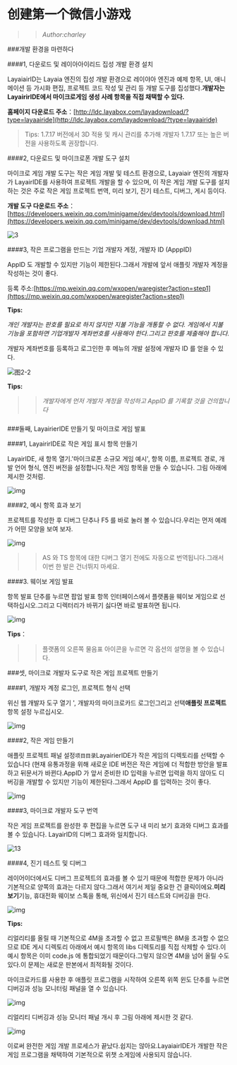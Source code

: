 # 创建第一个微信小游戏

>>*Author:charley*

###개발 환경을 마련하다

####1, 다운로드 및 레이아아이리드 집성 개발 환경 설치

LayaiairID는 Layaia 엔진의 집성 개발 환경으로 레이야아 엔진과 예제 항목, UI, 애니메이션 등 가시화 편집, 프로젝트 코드 작성 및 관리 등 개발 도구를 집성했다.**개발자는 LayairirIDE에서 마이크로게임 생성 사례 항목을 직접 채택할 수 있다.**

**홈페이지 다운로드 주소**：[http://ldc.layabox.com/layadownload/?type=layaairide](http://ldc.layabox.com/layadownload/?type=layaairide)

> Tips: 1.7.17 버전에서 3D 적용 및 캐시 관리를 추가해 개발자 1.7.17 또는 높은 버전을 사용하도록 권장합니다.



####2, 다운로드 및 마이크로폰 개발 도구 설치

마이크로 게임 개발 도구는 작은 게임 개발 및 테스트 환경으로, Layaiair 엔진의 개발자가 LayairIDE를 사용하여 프로젝트 개발을 할 수 있으며, 이 작은 게임 개발 도구를 설치하는 것은 주로 작은 게임 프로젝트 번역, 미리 보기, 진기 테스트, 디버그, 게시 등이다.

**개발 도구 다운로드 주소**：
[https://developers.weixin.qq.com/minigame/dev/devtools/download.html](https://developers.weixin.qq.com/minigame/dev/devtools/download.html)

![3](img/3.png)  







####3, 작은 프로그램을 만드는 기업 개발자 계정, 개발자 ID (ApppID)

AppID 도 개발할 수 있지만 기능이 제한된다.그래서 개발에 앞서 애플릿 개발자 계정을 작성하는 것이 좋다.

등록 주소:[https://mp.weixin.qq.com/wxopen/waregister?action=step1](https://mp.weixin.qq.com/wxopen/waregister?action=step1)

**Tips:**

*개인 개발자는 판호를 필요로 하지 않지만 지불 기능을 개통할 수 없다. 게임에서 지불 기능을 포함하면 기업개발자 계좌번호를 사용해야 한다.그리고 판호를 제출해야 합니다.*

개발자 계좌번호를 등록하고 로그인한 후 메뉴의 개발 설정에 개발자 ID 를 얻을 수 있다.

![图2-2](img/2-2.png)

**Tips:**

>>*개발자에게 먼저 개발자 계정을 작성하고 AppID 를 기록할 것을 건의합니다*

### 

###둘째, LayairierIDE 만들기 및 마이크로 게임 발표

####1, LayairirIDE로 작은 게임 표시 항목 만들기

LayairIDE, 새 항목 열기.'마이크로폰 소규모 게임 예시', 항목 이름, 프로젝트 경로, 개발 언어 형식, 엔진 버전을 설정합니다.작은 게임 항목을 만들 수 있습니다. 그림 아래에 제시한 것처럼.

![img](img/5.png)



####2, 예시 항목 효과 보기

프로젝트를 작성한 후 디버그 단추나 F5 를 바로 눌러 볼 수 있습니다.우리는 먼저 예례가 어떤 모양을 보여 보자.

![img](img/5.jpg)  


>> AS 와 TS 항목에 대한 디버그 열기 전에도 자동으로 번역됩니다.그래서 이번 한 발은 건너뛰지 마세요.

####3. 웨이보 게임 발표

항목 발표 단추를 누르면 팝업 발표 항목 인터페이스에서 플랫폼을 웨이보 게임으로 선택하십시오.그리고 디렉터리가 바뀌기 싫다면 바로 발표하면 됩니다.

![img](img/7.png) 


**Tips**：

>> 플랫폼의 오른쪽 물음표 아이콘을 누르면 각 옵션의 설명을 볼 수 있습니다.



###셋, 마이크로 개발자 도구로 작은 게임 프로젝트 만들기

####1, 개발자 계정 로그인, 프로젝트 형식 선택

위신 웹 개발자 도구 열기 ', 개발자의 마이크로카드 로그인그리고 선택**애플릿 프로젝트**항목 설정 누르십시오.

![img](img/8.png) 



####2, 작은 게임 만들기

애플릿 프로젝트 패널 설정`项目目录`LayairierIDE가 작은 게임의 디렉토리를 선택할 수 있습니다 (현재 유통과정을 위해 새로운 IDE 버전은 작은 게임에 더 적합한 방안을 발표하고 뒤문서가 바뀐다.AppID 가 앞서 준비한 ID 입력을 누르면 입력을 하지 않아도 디버깅을 개발할 수 있지만 기능이 제한된다.그래서 AppID 를 입력하는 것이 좋다.

![img](img/8-1.png) 











####3, 마이크로 개발자 도구 번역

작은 게임 프로젝트를 완성한 후 편집을 누르면 도구 내 미리 보기 효과와 디버그 효과를 볼 수 있습니다. LayairID의 디버그 효과와 일치합니다.

![13](img/13.png) 







####4, 진기 테스트 및 디버그

레이어이더에서도 디버그 프로젝트의 효과를 볼 수 있기 때문에 적합한 문제가 아니라 기본적으로 양쪽의 효과는 다르지 않다.그래서 여기서 제일 중요한 건 클릭이에요.**미리 보기**기능, 휴대전화 웨이보 스톡을 통해, 위신에서 진기 테스트와 디버깅을 한다.

![img](img/14.png) 


**Tips:**

리얼리티를 올릴 때 기본적으로 4M을 초과할 수 없고 프로필백은 8M을 초과할 수 없으므로 IDE 게시 디렉토리 아래에서 예시 항목의 libs 디렉토리를 직접 삭제할 수 있다.이 예시 항목은 이미 code.js 에 통합되었기 때문이다.그렇지 않으면 4M을 넘어 올릴 수도 있다.이 문제는 새로운 판본에서 최적화될 것이다.







마이크로카드를 사용한 후 애플릿 프로그램을 시작하여 오른쪽 위쪽 윈도 단추를 누르면 디버깅과 성능 모니터링 패널을 열 수 있습니다.

![img](img/10.png)

리얼리티 디버깅과 성능 모니터 패널 개시 후 그림 아래에 제시한 것 같다.

![img](img/11.png) 




이로써 완전한 게임 개발 프로세스가 끝났다.쉽지는 않아요.LayaiairIDE가 개발한 작은 게임 프로그램을 채택하여 기본적으로 위챗 소게임에 사용되지 않습니다.